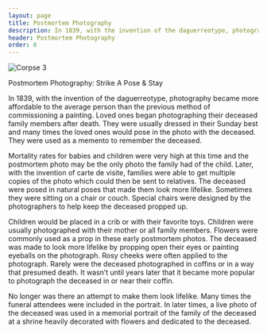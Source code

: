 ```yaml
---
layout: page
title: Postmortem Photography
description: In 1839, with the invention of the daguerreotype, photography became more affordable to the average person than the previous method of commissioning a painting. Loved ones began photographing their deceased family members after death.
header: Postmortem Photography
order: 6
---
```


![Corpse 3]({{site.baseurl}}/img/Corpse3.jpg)

Postmortem Photography: Strike A Pose & Stay

In 1839, with the invention of the daguerreotype, photography became more affordable to the average person than the previous method of commissioning a painting. Loved ones began photographing their deceased family members after death. They were usually dressed in their Sunday best and many times the loved ones would pose in the photo with the deceased. They were used as a memento to remember the deceased.

Mortality rates for babies and children were very high at this time and the postmortem photo may be the only photo the family had of the child. Later, with the invention of carte de visite, families were able to get multiple copies of the photo which could then be sent to relatives. The deceased were posed in natural poses that made them look more lifelike. Sometimes they were sitting on a chair or couch. Special chairs were designed by the photographers to help keep the deceased propped up.

Children would be placed in a crib or with their favorite toys. Children were usually photographed with their mother or all family members. Flowers were commonly used as a prop in these early postmortem photos. The deceased was made to look more lifelike by propping open their eyes or painting eyeballs on the photograph. Rosy cheeks were often applied to the photograph. Rarely were the deceased photographed in coffins or in a way that presumed death. It wasn’t until years later that it became more popular to photograph the deceased in or near their coffin.

No longer was there an attempt to make them look lifelike. Many times the funeral attendees were included in the portrait. In later times, a live photo of the deceased was used in a memorial portrait of the family of the deceased at a shrine heavily decorated with flowers and dedicated to the deceased.
